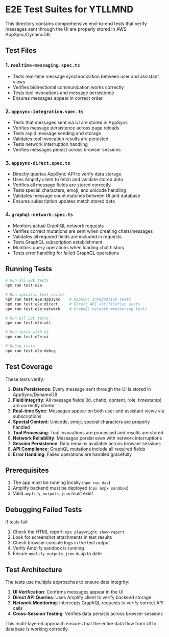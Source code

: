 # E2E Test Suites for YTLLMND

This directory contains comprehensive end-to-end tests that verify messages sent through the UI are properly stored in AWS AppSync/DynamoDB.

## Test Files

### 1. `realtime-messaging.spec.ts`
- Tests real-time message synchronization between user and assistant views
- Verifies bidirectional communication works correctly
- Tests tool invocations and message persistence
- Ensures messages appear in correct order

### 2. `appsync-integration.spec.ts`
- Tests that messages sent via UI are stored in AppSync
- Verifies message persistence across page reloads
- Tests rapid message sending and storage
- Validates tool invocation results are persisted
- Tests network interruption handling
- Verifies messages persist across browser sessions

### 3. `appsync-direct.spec.ts`
- Directly queries AppSync API to verify data storage
- Uses Amplify client to fetch and validate stored data
- Verifies all message fields are stored correctly
- Tests special characters, emoji, and unicode handling
- Validates message count matches between UI and database
- Ensures subscription updates match stored data

### 4. `graphql-network.spec.ts`
- Monitors actual GraphQL network requests
- Verifies correct mutations are sent when creating chats/messages
- Validates all required fields are included in requests
- Tests GraphQL subscription establishment
- Monitors query operations when loading chat history
- Tests error handling for failed GraphQL operations

## Running Tests

```bash
# Run all E2E tests
npm run test:e2e

# Run specific test suites
npm run test:e2e:appsync    # AppSync integration tests
npm run test:e2e:direct     # Direct API verification tests
npm run test:e2e:network    # GraphQL network monitoring tests

# Run all E2E tests
npm run test:e2e:all

# Run tests with UI
npm run test:e2e:ui

# Debug tests
npm run test:e2e:debug
```

## Test Coverage

These tests verify:

1. **Data Persistence**: Every message sent through the UI is stored in AppSync/DynamoDB
2. **Field Integrity**: All message fields (id, chatId, content, role, timestamp) are correctly stored
3. **Real-time Sync**: Messages appear on both user and assistant views via subscriptions
4. **Special Content**: Unicode, emoji, special characters are properly handled
5. **Tool Processing**: Tool invocations are processed and results are stored
6. **Network Reliability**: Messages persist even with network interruptions
7. **Session Persistence**: Data remains available across browser sessions
8. **API Compliance**: GraphQL mutations include all required fields
9. **Error Handling**: Failed operations are handled gracefully

## Prerequisites

1. The app must be running locally (`npm run dev`)
2. Amplify backend must be deployed (`npx ampx sandbox`)
3. Valid `amplify_outputs.json` must exist

## Debugging Failed Tests

If tests fail:

1. Check the HTML report: `npx playwright show-report`
2. Look for screenshot attachments in test results
3. Check browser console logs in the test output
4. Verify Amplify sandbox is running
5. Ensure `amplify_outputs.json` is up to date

## Test Architecture

The tests use multiple approaches to ensure data integrity:

1. **UI Verification**: Confirms messages appear in the UI
2. **Direct API Queries**: Uses Amplify client to verify backend storage
3. **Network Monitoring**: Intercepts GraphQL requests to verify correct API calls
4. **Cross-Session Testing**: Verifies data persists across browser sessions

This multi-layered approach ensures that the entire data flow from UI to database is working correctly.